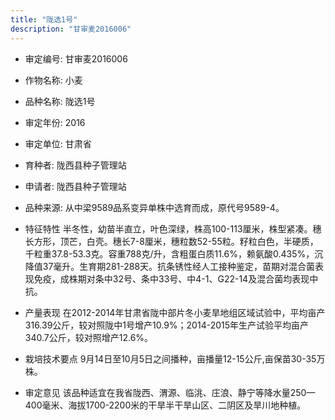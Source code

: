 ```yaml
---
title: "陇选1号"
description: "甘审麦2016006"
---
```

* 审定编号:  甘审麦2016006

*  作物名称:  小麦

*  品种名称:  陇选1号

*  审定年份:  2016

*  审定单位:  甘肃省

* 育种者:  陇西县种子管理站

*  申请者:  陇西县种子管理站

*  品种来源:  从中梁9589品系变异单株中选育而成，原代号9589-4。

*  特征特性
半冬性，幼苗半直立，叶色深绿，株高100-113厘米，株型紧凑。穗长方形，顶芒，白壳。穗长7-8厘米，穗粒数52-55粒。籽粒白色，半硬质，千粒重37.8-53.3克。容重788克/升，含粗蛋白质11.6%，赖氨酸0.435%，沉降值37毫升。生育期281-288天。抗条锈性经人工接种鉴定，苗期对混合菌表现免疫，成株期对条中32号、条中33号、中4-1、G22-14及混合菌均表现中抗。

*  产量表现
在2012-2014年甘肃省陇中部片冬小麦旱地组区域试验中，平均亩产316.39公斤，较对照陇中1号增产10.9%；2014-2015年生产试验平均亩产340.7公斤，较对照增产12.6%。

*  栽培技术要点
9月14日至10月5日之间播种，亩播量12-15公斤,亩保苗30-35万株。

*  审定意见
该品种适宜在我省陇西、渭源、临洮、庄浪、静宁等降水量250—400毫米、海拔1700-2200米的干旱半干旱山区、二阴区及旱川地种植。
